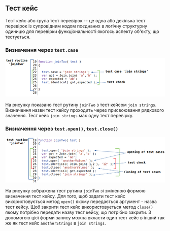 ## Тест кейс

Тест кейс або група тест перевірок -- це одна або декілька тест перевірок із супровідним кодом поєднаних в логічну структурну одиницю для перевірки функціональності якогось аспекту об'єкту, що тестується. 

### Визначення через `test.case`

![test.case.simple](../../images/test.case.simple.png)

На рисунку показано тест рутину `joinTwo` з тест кейсом `join strings`. Визначення назви тест кейсу проходить через присвоювання рядкового значення. Тест кейс `join strings` має одну тест перевірку.

### Визначення через `test.open()`, `test.close()`

![test.case.open](../../images/test.case.open.png)

На рисунку зображена тест рутина `joinTwo` зі зміненою формою визначення тест кейсу. Для того, щоб задати тест кейс використовується метод `open()` якому передається аргумент - назва тест кейсу. Щоб закрити тест кейс використовується метод `close()` якому потрібно передати назву тест кейсу, що потрібно закрити. З допомогою цієї форми запису можна вкласти один тест кейс в інший так же як тест кейс `anotherStrings` в `join strings`.
